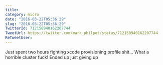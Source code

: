 ```yaml
---
title: 
category: micro
date: "2016-03-22T05:36:29"
slug: "2016-03-22T05:36:29"
TwitterId: 712150940162207744
TweetUrl: https://twitter.com/mark_philpot/status/712150940162207744
ReTweetUser: 
---
```


Just spent two hours fighting xcode provisioning profile shit... What a horrible cluster fuck! Ended up just giving up